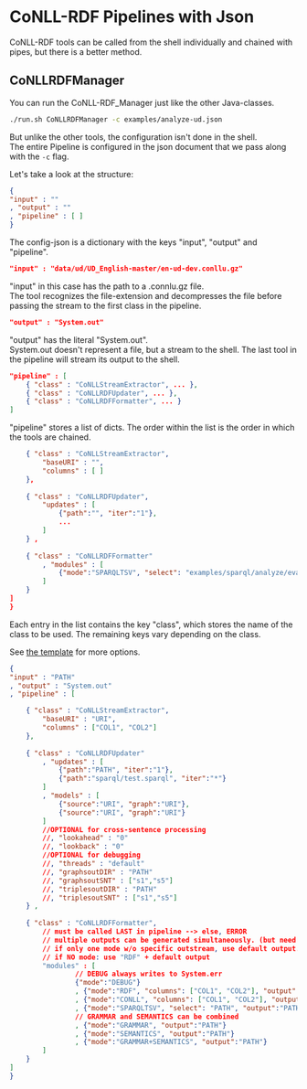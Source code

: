 # CoNLL-RDF Pipelines with Json
CoNLL-RDF tools can be called from the shell individually and chained with pipes, but there is a better method.
## CoNLLRDFManager
You can run the CoNLL-RDF_Manager just like the other Java-classes.
```bash
./run.sh CoNLLRDFManager -c examples/analyze-ud.json
```
But unlike the other tools, the configuration isn't done in the shell.  
The entire Pipeline is configured in the json document that we pass along with the `-c` flag.

Let's take a look at the structure:
```json
{
"input" : ""
, "output" : ""
, "pipeline" : [ ]
}
```
The config-json is a dictionary with the keys "input", "output" and "pipeline".
```json
"input" : "data/ud/UD_English-master/en-ud-dev.conllu.gz"
```
"input" in this case has the path to a .connlu.gz file.  
The tool recognizes the file-extension and decompresses the file before passing the stream to the first class in the pipeline.
```json
"output" : "System.out"
```
"output" has the literal "System.out".  
System.out doesn't represent a file, but a stream to the shell. The last tool in the pipeline will stream its output to the shell.
```json
"pipeline" : [
	{ "class" : "CoNLLStreamExtractor", ... },
	{ "class" : "CoNLLRDFUpdater", ... },
	{ "class" : "CoNLLRDFFormatter", ... }
]
```
"pipeline" stores a list of dicts. The order within the list is the order in which the tools are chained.
```json
	{ "class" : "CoNLLStreamExtractor",
		"baseURI" : "",
		"columns" : [ ]
	},
	
	{ "class" : "CoNLLRDFUpdater",
		"updates" : [
			{"path":"", "iter":"1"},
			...
		]
	} ,
	
	{ "class" : "CoNLLRDFFormatter"
		, "modules" : [
			{"mode":"SPARQLTSV", "select": "examples/sparql/analyze/eval-POSsynt.sparql"}
		]
	}
]
}
```

Each entry in the list contains the key "class", which stores the name of the class to be used. The remaining keys vary depending on the class.

See [the template](src/template.conf.json) for more options.

```json
{
"input" : "PATH"
, "output" : "System.out"
, "pipeline" : [ 

	{ "class" : "CoNLLStreamExtractor",
		"baseURI" : "URI",
		"columns" : ["COL1", "COL2"]
	},
	
	{ "class" : "CoNLLRDFUpdater"
		, "updates" : [
			{"path":"PATH", "iter":"1"}, 
			{"path":"sparql/test.sparql", "iter":"*"}
		]
		, "models" : [
			{"source":"URI", "graph":"URI"},
			{"source":"URI", "graph":"URI"}
		]
		//OPTIONAL for cross-sentence processing
		//, "lookahead" : "0" 
		//, "lookback" : "0" 
		//OPTIONAL for debugging
		//, "threads" : "default" 
		//, "graphsoutDIR" : "PATH"
		//, "graphsoutSNT" : ["s1","s5"]
		//, "triplesoutDIR" : "PATH"
		//, "triplesoutSNT" : ["s1","s5"]
	} ,
	
	{ "class" : "CoNLLRDFFormatter",
		// must be called LAST in pipeline --> else, ERROR
		// multiple outputs can be generated simultaneously. (but need distinct outstreams, else ERROR)
		// if only one mode w/o specific outstream, use default output.
		// if NO mode: use "RDF" + default output
		"modules" : [
				// DEBUG always writes to System.err
				{"mode":"DEBUG"}
				, {"mode":"RDF", "columns": ["COL1", "COL2"], "output":"PATH"}
				, {"mode":"CONLL", "columns": ["COL1", "COL2"], "output":"PATH"}
				, {"mode":"SPARQLTSV", "select": "PATH", "output":"PATH"}
				// GRAMMAR and SEMANTICS can be combined
				, {"mode":"GRAMMAR", "output":"PATH"}
				, {"mode":"SEMANTICS", "output":"PATH"}
				, {"mode":"GRAMMAR+SEMANTICS", "output":"PATH"}
		]
	}
]
}
```
